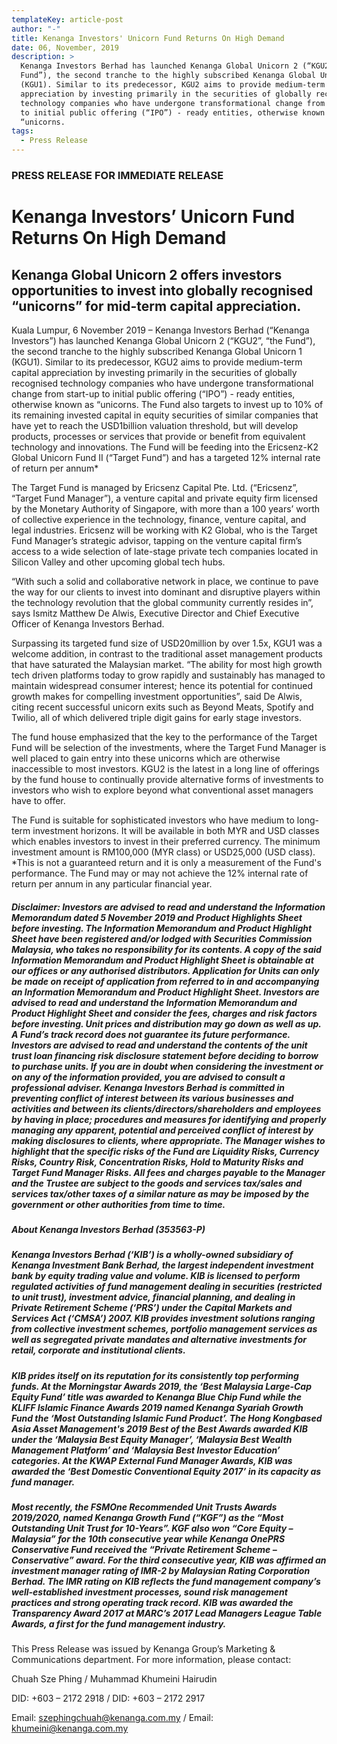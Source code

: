 ```yaml
---
templateKey: article-post
author: "-"
title: Kenanga Investors' Unicorn Fund Returns On High Demand
date: 06, November, 2019
description: >
  Kenanga Investors Berhad has launched Kenanga Global Unicorn 2 (“KGU2”, “the
  Fund”), the second tranche to the highly subscribed Kenanga Global Unicorn 1
  (KGU1). Similar to its predecessor, KGU2 aims to provide medium-term capital
  appreciation by investing primarily in the securities of globally recognised
  technology companies who have undergone transformational change from start-up
  to initial public offering (“IPO”) - ready entities, otherwise known as
  “unicorns. 
tags:
  - Press Release
---
```

### PRESS RELEASE FOR IMMEDIATE RELEASE

# Kenanga Investors’ Unicorn Fund Returns On High Demand

## Kenanga Global Unicorn 2 offers investors opportunities to invest into globally recognised “unicorns” for mid-term capital appreciation.

Kuala Lumpur, 6 November 2019 – Kenanga Investors Berhad (“Kenanga Investors”) has launched Kenanga Global Unicorn 2 (“KGU2”, “the Fund”), the second tranche to the highly subscribed Kenanga Global Unicorn 1 (KGU1). Similar to its predecessor, KGU2 aims to provide medium-term capital appreciation by investing primarily in the securities of globally recognised technology companies who have undergone transformational change from start-up to initial public offering (“IPO”) - ready entities, otherwise known as “unicorns. The Fund also targets to invest up to 10% of its remaining invested capital in equity securities of similar companies that have yet to reach the USD1billion valuation threshold, but will develop products, processes or services that provide or benefit from equivalent technology and innovations. The Fund will be feeding into the Ericsenz-K2 Global Unicorn Fund II (“Target Fund”) and has a targeted 12% internal rate of return per annum*

The Target Fund is managed by Ericsenz Capital Pte. Ltd. (“Ericsenz”, “Target Fund Manager”), a venture capital and private equity firm licensed by the Monetary Authority of Singapore, with more than a 100 years’ worth of collective experience in the technology, finance, venture capital, and legal industries. Ericsenz will be working with K2 Global, who is the Target Fund Manager’s strategic advisor, tapping on the venture capital firm’s access to a wide selection of late-stage private tech companies located in Silicon Valley and other upcoming global tech hubs.

“With such a solid and collaborative network in place, we continue to pave the way for our clients to invest into dominant and disruptive players within the technology revolution that the global community currently resides in”, says Ismitz Matthew De Alwis, Executive Director and Chief Executive Officer of Kenanga Investors Berhad.

Surpassing its targeted fund size of USD20million by over 1.5x, KGU1 was a welcome addition, in contrast to the traditional asset management products that have saturated the Malaysian market. “The ability for most high growth tech driven platforms today to grow rapidly and sustainably has managed to maintain widespread consumer interest; hence its potential for continued growth makes for compelling investment opportunities”, said De Alwis, citing recent successful unicorn exits such as Beyond Meats, Spotify and Twilio, all of which delivered triple digit gains for early stage investors.

The fund house emphasized that the key to the performance of the Target Fund will be selection of the investments, where the Target Fund Manager is well placed to gain entry into these unicorns which are otherwise inaccessible to most investors. KGU2 is the latest in a long line of offerings by the fund house to continually provide alternative forms of investments to investors who wish to explore beyond what conventional asset managers have to offer.

The Fund is suitable for sophisticated investors who have medium to long-term investment horizons. It will be available in both MYR and USD classes which enables investors to invest in their preferred currency. The minimum investment amount is RM100,000 (MYR class) or USD25,000 (USD class). *This is not a guaranteed return and it is only a measurement of the Fund's performance. The Fund may or may not achieve the 12% internal rate of return per annum in any particular financial year.

##### Disclaimer: Investors are advised to read and understand the Information Memorandum dated 5 November 2019 and Product Highlights Sheet before investing. The Information Memorandum and Product Highlight Sheet have been registered and/or lodged with Securities Commission Malaysia, who takes no responsibility for its contents. A copy of the said Information Memorandum and Product Highlight Sheet is obtainable at our offices or any authorised distributors. Application for Units can only be made on receipt of application from referred to in and accompanying an Information Memorandum and Product Highlight Sheet. Investors are advised to read and understand the Information Memorandum and Product Highlight Sheet and consider the fees, charges and risk factors before investing. Unit prices and distribution may go down as well as up. A Fund’s track record does not guarantee its future performance. Investors are advised to read and understand the contents of the unit trust loan financing risk disclosure statement before deciding to borrow to purchase units. If you are in doubt when considering the investment or on any of the information provided, you are advised to consult a professional adviser. Kenanga Investors Berhad is committed in preventing conflict of interest between its various businesses and activities and between its clients/directors/shareholders and employees by having in place; procedures and measures for identifying and properly managing any apparent, potential and perceived conflict of interest by making disclosures to clients, where appropriate. The Manager wishes to highlight that the specific risks of the Fund are Liquidity Risks, Currency Risks, Country Risk, Concentration Risks, Hold to Maturity Risks and Target Fund Manager Risks. All fees and charges payable to the Manager and the Trustee are subject to the goods and services tax/sales and services tax/other taxes of a similar nature as may be imposed by the government or other authorities from time to time.

##### About Kenanga Investors Berhad (353563-P)

##### Kenanga Investors Berhad (‘KIB’) is a wholly-owned subsidiary of Kenanga Investment Bank Berhad, the largest independent investment bank by equity trading value and volume. KIB is licensed to perform regulated activities of fund management dealing in securities (restricted to unit trust), investment advice, financial planning, and dealing in Private Retirement Scheme (‘PRS’) under the Capital Markets and Services Act (‘CMSA’) 2007. KIB provides investment solutions ranging from collective investment schemes, portfolio management services as well as segregated private mandates and alternative investments for retail, corporate and institutional clients.

##### KIB prides itself on its reputation for its consistently top performing funds. At the Morningstar Awards 2019, the ‘Best Malaysia Large-Cap Equity Fund’ title was awarded to Kenanga Blue Chip Fund while the KLIFF Islamic Finance Awards 2019 named Kenanga Syariah Growth Fund the ‘Most Outstanding Islamic Fund Product’. The Hong Kongbased Asia Asset Management's 2019 Best of the Best Awards awarded KIB under the ‘Malaysia Best Equity Manager’, ‘Malaysia Best Wealth Management Platform’ and ‘Malaysia Best Investor Education’ categories. At the KWAP External Fund Manager Awards, KIB was awarded the ‘Best Domestic Conventional Equity 2017’ in its capacity as fund manager.

##### Most recently, the FSMOne Recommended Unit Trusts Awards 2019/2020, named Kenanga Growth Fund (“KGF”) as the “Most Outstanding Unit Trust for 10-Years”. KGF also won “Core Equity – Malaysia” for the 10th consecutive year while Kenanga OnePRS Conservative Fund received the “Private Retirement Scheme – Conservative” award. For the third consecutive year, KIB was affirmed an investment manager rating of IMR-2 by Malaysian Rating Corporation Berhad. The IMR rating on KIB reflects the fund management company’s well-established investment processes, sound risk management practices and strong operating track record. KIB was awarded the Transparency Award 2017 at MARC’s 2017 Lead Managers League Table Awards, a first for the fund management industry.

This Press Release was issued by Kenanga Group’s Marketing & Communications department. For more information, please contact:

Chuah Sze Phing / Muhammad Khumeini Hairudin

DID: +603 – 2172 2918 / DID: +603 – 2172 2917

Email: szephingchuah@kenanga.com.my / Email: khumeini@kenanga.com.my